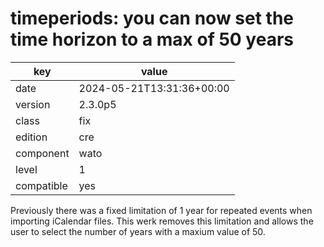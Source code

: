 [//]: # (werk v2)
# timeperiods: you can now set the time horizon to a max of 50 years

key        | value
---------- | ---
date       | 2024-05-21T13:31:36+00:00
version    | 2.3.0p5
class      | fix
edition    | cre
component  | wato
level      | 1
compatible | yes

Previously there was a fixed limitation of 1 year for repeated events
when importing iCalendar files.  This werk removes this limitation
and allows the user to select the number of years with a maxium value
of 50.


